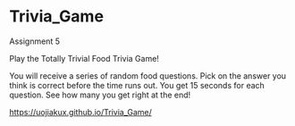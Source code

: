# Trivia_Game
Assignment 5

Play the Totally Trivial Food Trivia Game!

You will receive a series of random food questions. 
Pick on the answer you think is correct before the time runs out.
You get 15 seconds for each question. 
See how many you get right at the end!

https://uojiakux.github.io/Trivia_Game/
